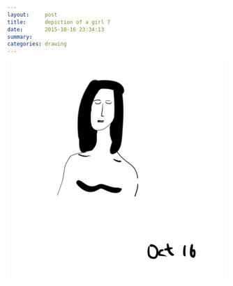 ```yaml
---
layout:     post
title:      depiction of a girl 7
date:       2015-10-16 23:34:13
summary:    
categories: drawing
---
```

![depiction of a girl 7](/images/_diary/depiction-of-a-girl-7.png "alienation")
